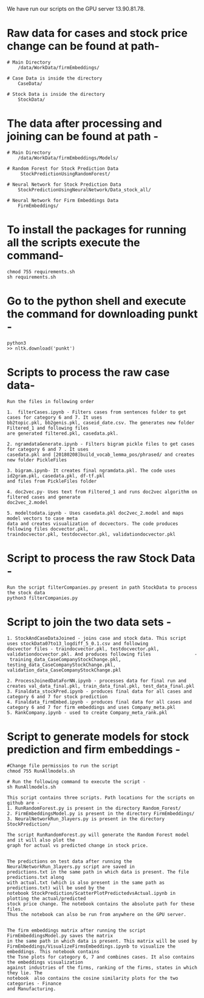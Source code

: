 
We have run our scripts on the GPU server 13.90.81.78.


# Raw data for cases and stock price change can be found at path-
    # Main Directory 
        /data/WorkData/firmEmbeddings/
        
    # Case Data is inside the directory
        CaseData/
        
    # Stock Data is inside the directory
        StockData/
        
# The data after processing and joining can be found at path - 
    # Main Directory 
        /data/WorkData/firmEmbeddings/Models/
        
    # Random Forest for Stock Prediction Data
         StockPredictionUsingRandomForest/
         
    # Neural Network for Stock Prediction Data
        StockPredictionUsingNeuralNetwork/Data_stock_all/
        
    # Neural Network for Firm Embeddings Data
        FirmEmbeddings/
        
        
# To install the packages for running all the scripts execute the command-
    chmod 755 requirements.sh
    sh requirements.sh

# Go to the python shell and execute the command for downloading punkt -
    python3
    >> nltk.download('punkt')
  
  
# Scripts to process the raw case data-
    Run the files in following order
      
    1.  filterCases.ipynb - Filters cases from sentences folder to get cases for category 6 and 7. It uses 
    bb2topic.pkl, bb2genis.pkl, caseid_date.csv. The generates new folder Filtered_1 and following files 
    are generated filtered.pkl, casedata.pkl. 

    2. ngramdataGenerate.ipynb - Filters bigram pickle files to get cases for category 6 and 7 . It uses 
    casedata.pkl and [20180208]build_vocab_lemma_pos/phrased/ and creates new folder PickleFiles

    3. bigram.ipynb- It creates final ngramdata.pkl. The code uses id2gram.pkl, casedata.pkl, df-tf.pkl 
    and files from PickleFiles folder

    4. doc2vec.py- Uses text from Filtered_1 and runs doc2vec algorithm on filtered cases and generate 
    doc2vec_2.model

    5. modeltodata.ipynb - Uses casedata.pkl doc2vec_2.model and maps model vectors to case meta 
    data and creates visualization of docvectors. The code produces following files docvector.pkl, 
    traindocvector.pkl, testdocvector.pkl, validationdocvector.pkl


# Script to process the raw Stock Data - 
    Run the script filterCompanies.py present in path StockData to process the stock data
    python3 filterCompanies.py


# Script to join the two data sets - 
    1. StockAndCaseDataJoined - joins case and stock data. This script uses stockData07to13_logdiff_5_0.1.csv and following          docvector files - traindocvector.pkl, testdocvector.pkl, validationdocvector.pkl. And produces following files                - training_data_CaseCompanyStockChange.pkl, testing_data_CaseCompanyStockChange.pkl,                 validation_data_CaseCompanyStockChange.pkl

    2. ProcessJoinedDataForNN.ipynb - processes data for final run and creates val_data_final.pkl, train_data_final.pkl, test_data_final.pkl
    3. Finaldata_stockPred.ipynb - produces final data for all cases and category 6 and 7 for stock prediction 
    4. Finaldata_firmEmbed.ipynb - produces final data for all cases and category 6 and 7 for firm embeddings and uses Company_meta.pkl
    5. RankCompany.ipynb - used to create Company_meta_rank.pkl
 
# Script to generate models for stock prediction and firm embeddings -

    #Change file permissios to run the script
    chmod 755 RunAllmodels.sh
    
    # Run the following command to execute the script -
    sh RunAllmodels.sh
    
    This script contains three scripts. Path locations for the scripts on github are - 
    1. RunRandomForest.py is present in the directory Random_Forest/
    2. FirmEmbeddingsModel.py is present in the directory FirmEmbeddings/ 
    3. NeuralNetworkRun_3layers.py is present in the directory StockPrediction/
    
    The script RunRandomForest.py will generate the Random Forest model and it will also plot the 
    graph for actual vs predicted change in stock price.
    
    
    The predictions on test data after running the NeuralNetworkRun_3layers.py script are saved in 
    predictions.txt in the same path in which data is present. The file predictions.txt along 
    with actual.txt (which is also present in the same path as predictions.txt) will be used by the 
    notebook StockPrediction/ScatterPlotPredictedvsActual.ipynb in plotting the actual/predicted 
    stock price change. The notebook contains the absolute path for these files. 
    Thus the notebook can also be run from anywhere on the GPU server.
    
    
    The firm embeddings matrix after running the script FirmEmbeddingsModel.py saves the matrix 
    in the same path in which data is present. This matrix will be used by 
    FirmEmbeddings/VisualizeFirmsEmbeddings.ipynb to visualize the embeddings. This notebook contains 
    the Tsne plots for category 6, 7 and combines cases. It also contains the embeddings visualization 
    against industries of the firms, ranking of the firms, states in which they lie. The 
    notebook  also contains the cosine similarity plots for the two categories - Finance 
    and Manufacturing. 

